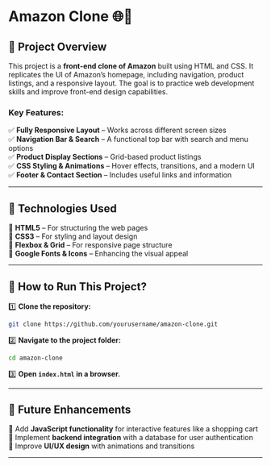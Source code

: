 # Amazon Clone 🌐🛒

## 📌 Project Overview
This project is a **front-end clone of Amazon** built using HTML and CSS. It replicates the UI of Amazon’s homepage, including navigation, product listings, and a responsive layout. The goal is to practice web development skills and improve front-end design capabilities.

### Key Features:
✅ **Fully Responsive Layout** – Works across different screen sizes  
✅ **Navigation Bar & Search** – A functional top bar with search and menu options  
✅ **Product Display Sections** – Grid-based product listings  
✅ **CSS Styling & Animations** – Hover effects, transitions, and a modern UI  
✅ **Footer & Contact Section** – Includes useful links and information  

---

## 📂 Technologies Used
🔹 **HTML5** – For structuring the web pages  
🔹 **CSS3** – For styling and layout design  
🔹 **Flexbox & Grid** – For responsive page structure  
🔹 **Google Fonts & Icons** – Enhancing the visual appeal  

---

## 📖 How to Run This Project?
1️⃣ **Clone the repository:**  
   ```bash
   git clone https://github.com/yourusername/amazon-clone.git
   ```
2️⃣ **Navigate to the project folder:**  
   ```bash
   cd amazon-clone
   ```
3️⃣ **Open `index.html` in a browser.**


---

## 🚀 Future Enhancements
🔸 Add **JavaScript functionality** for interactive features like a shopping cart  
🔸 Implement **backend integration** with a database for user authentication  
🔸 Improve **UI/UX design** with animations and transitions  



---
